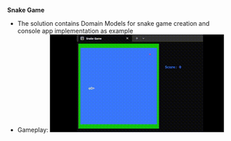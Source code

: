 **Snake Game**

* The solution contains Domain Models for snake game creation and console app implementation as example
* Gameplay:
![gameplay](gameplay.gif "Title")
